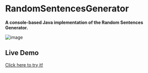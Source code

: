 # RandomSentencesGenerator

 **A console-based Java implementation of the Random Sentences Generator.**

![image](https://user-images.githubusercontent.com/110605865/197402545-62c1fb61-ec8f-4d4a-aac8-fa4d4b6c6ee4.png)

## Live Demo

[Click here to try it!](https://replit.com/@Merry13/RandomSentencesGenerator#Main.java)
